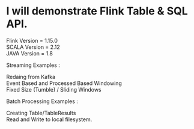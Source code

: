 # I will  demonstrate Flink Table & SQL API.
 Flink Version = 1.15.0   
 SCALA Version = 2.12   
 JAVA Version = 1.8   


Streaming Examples : 

  Redaing from Kafka  
  Event Based and Processed Based Windowing   
  Fixed Size (Tumble) / Sliding Windows    

Batch Processing Examples : 

  Creating Table/TableResults  
  Read and Write to local filesystem.   


